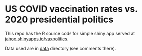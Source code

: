 # US COVID vaccination rates vs. 2020 presidential politics

This repo has the R source code for simple shiny app served at [jahoo.shinyapps.io/vaxpolitics](jahoo.shinyapps.io/vaxpolitics).

Data used are in [data](./data) directory (see comments there).
